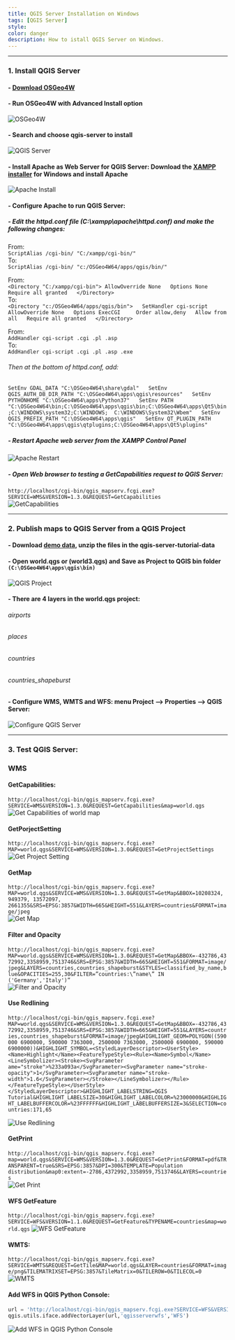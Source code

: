 ```yaml
---
title: QGIS Server Installation on Windows
tags: [QGIS Server]
style: 
color: danger
description: How to istall QGIS Server on Windows.
---
```


***
### 1. Install QGIS Server
#### - [Download OSGeo4W](https://trac.osgeo.org/osgeo4w/)  
#### - Run OSGeo4W with Advanced Install option  
![OSGeo4W](/assets/images/posts/2020/QGISServer/osgeo4w.png)
#### - Search and choose qgis-server to install  
![QGIS Server](/assets/images/posts/2020/QGISServer/qgisserver.png)
#### - Install Apache as Web Server for QGIS Server: Download the [XAMPP installer](https://www.apachefriends.org/download.html) for Windows and install Apache  
![Apache Install](/assets/images/posts/2020/QGISServer/apache.png)
#### - Configure Apache to run QGIS Server:  
##### - Edit the httpd.conf file (C:\xampp\apache\httpd.conf)  and make the following changes:
From:  
`ScriptAlias /cgi-bin/ "C:/xampp/cgi-bin/"`  
To:  
`ScriptAlias /cgi-bin/ "c:/OSGeo4W64/apps/qgis/bin/"`  

From:  
`<Directory "C:/xampp/cgi-bin">
AllowOverride None  
Options None  
Require all granted  
</Directory>`   
To:    
`<Directory "c:/OSGeo4W64/apps/qgis/bin">  
SetHandler cgi-script  
AllowOverride None  
Options ExecCGI    
Order allow,deny  
Allow from all  
Require all granted  
</Directory>`  

From:  
`AddHandler cgi-script .cgi .pl .asp`  
To:  
`AddHandler cgi-script .cgi .pl .asp .exe`  
###### Then at the bottom of httpd.conf, add:  
`SetEnv GDAL_DATA "C:\OSGeo4W64\share\gdal"  
SetEnv QGIS_AUTH_DB_DIR_PATH "C:\OSGeo4W64\apps\qgis\resources"  
SetEnv PYTHONHOME "C:\OSGeo4W64\apps\Python37"  
SetEnv PATH "C:\OSGeo4W64\bin;C:\OSGeo4W64\apps\qgis\bin;C:\OSGeo4W64\apps\Qt5\bin;C:\WINDOWS\system32;C:\WINDOWS;  C:\WINDOWS\System32\Wbem"  
SetEnv QGIS_PREFIX_PATH "C:\OSGeo4W64\apps\qgis"  
SetEnv QT_PLUGIN_PATH "C:\OSGeo4W64\apps\qgis\qtplugins;C:\OSGeo4W64\apps\Qt5\plugins"`  
##### - Restart   Apache web server from the XAMPP Control Panel 
![Apache Restart](/assets/images/posts/2020/QGISServer/startapache.png)
##### -	Open Web browser to testing a GetCapabilities request to QGIS Server:
`http://localhost/cgi-bin/qgis_mapserv.fcgi.exe?SERVICE=WMS&VERSION=1.3.0&REQUEST=GetCapabilities`  
![GetCapabilities](/assets/images/posts/2020/QGISServer/getcapabilities.png)  
***
### 2. Publish maps to QGIS Server from a QGIS Project  
#### - Download [demo data](https://github.com/qgis/QGIS-Training-Data/archive/v2.0.zip), unzip the files in the qgis-server-tutorial-data  
#### - Open world.qgs or (world3.qgs) and Save as Project to QGIS bin folder `(C:\OSGeo4W64\apps\qgis\bin)`  
![QGIS Project](/assets/images/posts/2020/QGISServer/qgisproject.png)  
#### -	There are 4 layers in the world.qgs project:
###### airports  
###### places  
###### countries  
###### countries_shapeburst  
#### - Configure WMS, WMTS and WFS: menu Project --> Properties --> QGIS Server:
![Configure QGIS Server](/assets/images/posts/2020/QGISServer/configureqgisserver.png)  
***
### 3. Test QGIS Server:
### WMS
#### GetCapabilities:
`http://localhost/cgi-bin/qgis_mapserv.fcgi.exe?SERVICE=WMS&VERSION=1.3.0&REQUEST=GetCapabilities&map=world.qgs`  
![Get Capabilities of world map](/assets/images/posts/2020/QGISServer/getcapabilities2.png)  

#### GetPorjectSetting
`http://localhost/cgi-bin/qgis_mapserv.fcgi.exe?MAP=world.qgs&SERVICE=WMS&VERSION=1.3.0&REQUEST=GetProjectSettings`  
![Get Project Setting](/assets/images/posts/2020/QGISServer/getprojectsetting.png)  

#### GetMap
`http://localhost/cgi-bin/qgis_mapserv.fcgi.exe?MAP=world.qgs&SERVICE=WMS&VERSION=1.3.0&REQUEST=GetMap&BBOX=10208324, 949379, 13572097, 2661355&SRS=EPSG:3857&WIDTH=665&HEIGHT=551&LAYERS=countries&FORMAT=image/jpeg`  
![Get Map](/assets/images/posts/2020/QGISServer/getmap.png)  

#### Filter and Opacity
`http://localhost/cgi-bin/qgis_mapserv.fcgi.exe?MAP=world.qgs&SERVICE=WMS&VERSION=1.3.0&REQUEST=GetMap&BBOX=-432786,4372992,3358959,7513746&SRS=EPSG:3857&WIDTH=665&HEIGHT=551&FORMAT=image/jpeg&LAYERS=countries,countries_shapeburst&STYLES=classified_by_name,blue&OPACITIES=255,30&FILTER=”countries:\”name\” IN ('Germany','Italy')”`  
![Filter and Opacity](/assets/images/posts/2020/QGISServer/filterandopacity.png)  


#### Use Redlining
`http://localhost/cgi-bin/qgis_mapserv.fcgi.exe?MAP=world.qgs&SERVICE=WMS&VERSION=1.3.0&REQUEST=GetMap&BBOX=-432786,4372992,3358959,7513746&SRS=EPSG:3857&WIDTH=665&HEIGHT=551&LAYERS=countries,countries_shapeburst&FORMAT=image/jpeg&HIGHLIGHT_GEOM=POLYGON((590000 6900000, 590000 7363000, 2500000 7363000, 2500000 6900000, 590000 6900000))&HIGHLIGHT_SYMBOL=<StyledLayerDescriptor><UserStyle><Name>Highlight</Name><FeatureTypeStyle><Rule><Name>Symbol</Name><LineSymbolizer><Stroke><SvgParameter ame="stroke">%233a093a</SvgParameter><SvgParameter name="stroke-opacity">1</SvgParameter><SvgParameter name="stroke-width">1.6</SvgParameter></Stroke></LineSymbolizer></Rule></FeatureTypeStyle></UserStyle></StyledLayerDescriptor>&HIGHLIGHT_LABELSTRING=QGIS Tutorial&HIGHLIGHT_LABELSIZE=30&HIGHLIGHT_LABELCOLOR=%23000000&HIGHLIGHT_LABELBUFFERCOLOR=%23FFFFFF&HIGHLIGHT_LABELBUFFERSIZE=3&SELECTION=countries:171,65`  

![Use Redlining](/assets/images/posts/2020/QGISServer/redlining.png)  

#### GetPrint
`http://localhost/cgi-bin/qgis_mapserv.fcgi.exe?map=world.qgs&SERVICE=WMS&VERSION=1.3.0&REQUEST=GetPrint&FORMAT=pdf&TRANSPARENT=true&SRS=EPSG:3857&DPI=300&TEMPLATE=Population distribution&map0:extent=-2786,4372992,3358959,7513746&LAYERS=countries`  
![Get Print](/assets/images/posts/2020/QGISServer/getprint.png)  


#### WFS GetFeature
`http://localhost/cgi-bin/qgis_mapserv.fcgi.exe?SERVICE=WFS&VERSION=1.1.0&REQUEST=GetFeature&TYPENAME=countries&map=world.qgs` 
![WFS GetFeature](/assets/images/posts/2020/QGISServer/wfsgetfeature.png)  


#### WMTS:
`http://localhost/cgi-bin/qgis_mapserv.fcgi.exe?SERVICE=WMTS&REQUEST=GetTile&MAP=world.qgs&LAYER=countries&FORMAT=image/png&TILEMATRIXSET=EPSG:3857&TileMatrix=0&TILEROW=0&TILECOL=0` 
![WMTS](/assets/images/posts/2020/QGISServer/wmts.png)  

#### Add WFS in QGIS Python Console:
```python
url = 'http://localhost/cgi-bin/qgis_mapserv.fcgi.exe?SERVICE=WFS&VERSION=1.1.0&REQUEST=GetFeature&TYPENAME=countries&map=world.qgs'
qgis.utils.iface.addVectorLayer(url,'qgisserverwfs','WFS')  
```  
![Add WFS in QGIS Python Console](/assets/images/posts/2020/QGISServer/wfsqgis.png)
